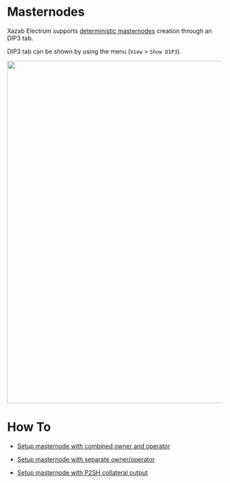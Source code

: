 # Masternodes

Xazab Electrum supports
[deterministic masternodes](https://github.com/dash/dips/blob/master/dip-0003.md)
creation through an DIP3 tab.

DIP3 tab can be shown by using the menu (`View` > `Show DIP3`).

<p><image src="dip3/dip3_tab.png" width="800" /></p>


# How To

* [Setup masternode with combined owner and operator](dip3/op_own_howto.md)

* [Setup masternode with separate owner/operator](dip3/separate_op_own_howto.md)

* [Setup masternode with P2SH collateral output](dip3/dip3_p2sh_howto.md)
